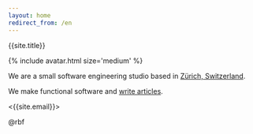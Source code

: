 ```yaml
---
layout: home
redirect_from: /en
---
```


{{site.title}}

{% include avatar.html size='medium' %}

We are a small software engineering studio based in [Zürich,
Switzerland].

We make functional software and [write articles](/blog).

<{{site.email}}>

@rbf

[Zürich, Switzerland]: https://www.stadt-zuerich.ch/portal/en/index/portraet_der_stadt_zuerich/impressions.html